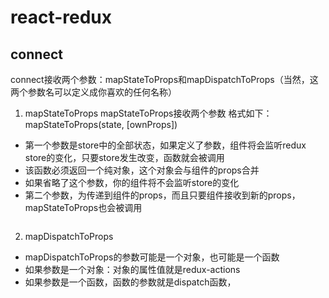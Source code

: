# react-redux

## connect 
connect接收两个参数：mapStateToProps和mapDispatchToProps（当然，这两个参数名可以定义成你喜欢的任何名称）

1. mapStateToProps
mapStateToProps接收两个参数
格式如下：
mapStateToProps(state, [ownProps])
- 第一个参数是store中的全部状态，如果定义了参数，组件将会监听redux store的变化，只要store发生改变，函数就会被调用
- 该函数必须返回一个纯对象，这个对象会与组件的props合并
- 如果省略了这个参数，你的组件将不会监听store的变化
- 第二个参数，为传递到组件的props，而且只要组件接收到新的props，mapStateToProps也会被调用
```javascript

```

2. mapDispatchToProps
- mapDispatchToProps的参数可能是一个对象，也可能是一个函数
- 如果参数是一个对象：对象的属性值就是redux-actions
- 如果参数是一个函数，函数的参数就是dispatch函数，


